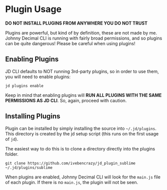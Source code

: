 # Plugin Usage

**DO NOT INSTALL PLUGINS FROM ANYWHERE YOU DO NOT TRUST**

Plugins are powerful, but kind of by definition, these are not made by me. Johnny Decimal CLI is running with fairly broad permissions, and so plugins can be quite dangerous! Please be careful when using plugins!

## Enabling Plugins

JD CLI defaults to NOT running 3rd-party plugins, so in order to use them, you will need to enable plugins:

```
jd plugins enable
```

Keep in mind that enabling plugins will **RUN ALL PLUGINS WITH THE SAME PERMISSIONS AS JD CLI**. So, again, proceed with caution.

## Installing Plugins
Plugin can be installed by simply installing the source into `~/.jd/plugins`. This directory is created by the jd setup script (this runs on the first usage of `jd`).

The easiest way to do this is to clone a directory directly into the plugins folder. 

```
git clone https://github.com/ivebencrazy/jd_plugin_sublime ~/.jd/plugins/sublime
```

When plugins are enabled, Johnny Decimal CLI will look for the `main.js` file of each plugin.  If there is no `main.js`, the plugin will not be seen.
